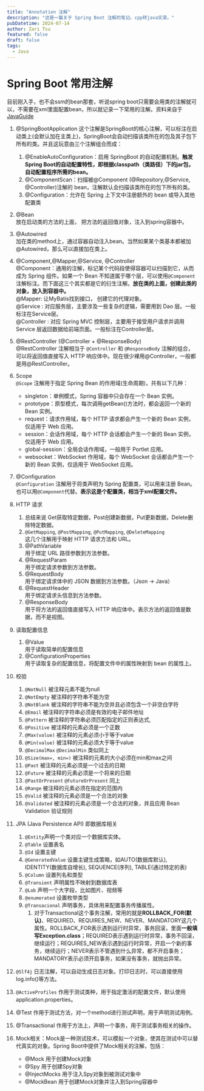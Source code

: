 ```yaml
---
title: "Annotation 注解"
description: "这是一篇关于 Spring Boot 注解的笔记。cpp转java实录。"
pubDatetime: 2024-07-14
author: Zari Tsu
featured: false
draft: false
tags:
  - Java
---
```


# Spring Boot 常用注解

目前刚入手，也不会ssm的bean那套，听说spring boot只需要会用类的注解就可以，不需要在xml里面配置bean，所以就记录一下常用的注解。资料来自于[JavaGuide](https://javaguide.cn/system-design/framework/spring/spring-common-annotations.html)

1. @SpringBootApplication
这个注解是SpringBoot的核心注解，可以标注在启动类上(会默认加在主类上)，SpringBoot会自动扫描该类所在的包及其子包下所有的类。并且这玩意由三个注解组合而成：
   1. @EnableAutoConfiguration：启用 SpringBoot 的自动配置机制。**触发Spring Boot的自动配置特性，即根据classpath（类路径）下的jar包，自动配置程序所需的bean。**
   2. @ComponentScan：扫描被@Component (@Repository,@Service,
   @Controller)注解的 bean，注解默认会扫描该类所在的包下所有的类。
   3. @Configuration：允许在 Spring 上下文中注册额外的 bean 或导入其他配置类

2. @Bean  
放在启动类的方法的上面， 把方法的返回值对象，注入到spring容器中。

3. @Autowired  
加在类的method上，通过容器自动注入bean。当然如果某个类基本都被加@Autowired，那么可以直接加在类上。

1. @Component,@Mapper,@Service, @Controller  
@Component：通用的注解，标记某个代码段使得容器可以扫描到它，从而成为 Spring 组件。如果一个 Bean 不知道属于哪个层，可以使用`@Component` 注解标注。而下面这三个其实都是它的衍生注解。**放在类的上面，创建此类的对象，放入到容器中。**  
@Mapper: 让MyBatis找到接口， 创建它的代理对象。   
@Service : 对应服务层，主要涉及一些复杂的逻辑，需要用到 Dao 层。一般标注在Service层。  
@Controller : 对应 Spring MVC 控制层，主要用于接受用户请求并调用 Service 层返回数据给前端页面。一般标注在Controller层。

1. @RestController (@Controller + @ResponseBody)  
@RestController 注解相当于 `@Controller` 和 `@ResponseBody` 注解的组合，可以将返回值直接写入 HTTP 响应体中。现在很少裸用@Controller，一般都是用@RestController。

1. Scope  
`@Scope` 注解用于指定 Spring Bean 的作用域(生命周期)，共有以下几种：
   * singleton：单例模式，Spring 容器中只会存在一个 Bean 实例。
   * prototype：原型模式，每次调用getBean()方法时，都会返回一个新的 Bean 实例。
   * request：请求作用域，每个 HTTP 请求都会产生一个新的 Bean 实例，仅适用于 Web 应用。
   * session：会话作用域，每个 HTTP 会话都会产生一个新的 Bean 实例，仅适用于 Web 应用。
   * global-session：全局会话作用域，一般用于 Portlet 应用。
   * websocket：WebSocket 作用域，每个 WebSocket 会话都会产生一个新的 Bean 实例，仅适用于 WebSocket 应用。

1. @Configuration  
`@Configuration` 注解用于将类声明为 Spring 配置类，可以用来注册 Bean。也可以用`@Component`代替。**表示这是个配置类，相当于xml配置文件。**

1. HTTP 请求
   1. 总结来说 Get获取特定数据，Post创建新数据，Put更新数据，Delete删除特定数据。
   2. `@GetMapping`, `@PostMapping`, `@PutMapping`, `@DeleteMapping`  
   这几个注解用于映射 HTTP 请求方法和 URL。
    3. @PathVariable  
   用于绑定 URL 路径参数到方法参数。
    4. @RequestParam  
   用于绑定请求参数到方法参数。
    5. @RequestBody  
   用于绑定请求体中的 JSON 数据到方法参数。（Json -> Java）
    6. @RequestHeader  
   用于绑定请求头信息到方法参数。
    7. @ResponseBody  
   用于将方法的返回值直接写入 HTTP 响应体中。表示方法的返回值是数据，而不是视图。

2. 读取配置信息
   1. @Value  
   用于读取简单的配置信息
   2.  @ConfigurationProperties  
   用于读取复杂的配置信息，将配置文件中的属性映射到 bean 的属性上。

3. 校验
   1.  `@NotNull` 被注释元素不能为null
   2.  `@NotEmpty` 被注释的字符串不能为空
   3.  `@NotBlank` 被注释的字符串不能为空并且必须包含一个非空白字符
   4.  `@Email` 被注释的字符串必须是有效的电子邮件地址
   5.  `@Pattern` 被注释的字符串必须匹配指定的正则表达式, 
   6.  `@Positive` 被注释的元素必须是一个正数
   7.  `@Max(value)` 被注释的元素必须小于等于value
   8.  `@Min(value)` 被注释的元素必须大于等于value
   9.  `@DecimalMax` `@DecimalMin` 类似同上
   10. `@Size(max=, min=)` 被注释的元素的大小必须在min和max之间
   11. `@Past` 被注释的元素必须是一个过去的日期
   12. `@Future` 被注释的元素必须是一个将来的日期
   13. `@PastOrPresent` `@FutureOrPresent` 同上
   14. `@Range` 被注释的元素必须在指定的范围内
   15. `@Valid` 被注释的元素必须是一个合法的对象
   16. `@Validated` 被注释的元素必须是一个合法的对象，并且应用 Bean Validation 验证规则

4.  JPA (Java Persistence API) 即数据库相关
    1.  `@Entity`声明一个类对应一个数据库实体。
    2.  `@Table` 设置表名
    3.  `@Id` 设置主键
    4.  `@GeneratedValue` 设置主键生成策略，如AUTO(数据库默认), IDENTITY(数据库自增长), SEQUENCE(序列), TABLE(通过特定的表)
    5.  `@Column` 设置列名和类型
    6.  `@Transient` 声明属性不映射到数据库表
    7.  `@Lob` 声明一个大字段，比如图片、视频等
    8.  `@enumerated` 设置枚举类型
    9.  `@Transacional` 声明事务，具体用来配置事务传播属性。
        1.  对于Transactional这个事务注解，常用的就是**ROLLBACK_FOR(默认)**、REQUIRED、REQUIRES_NEW、NEVER、MANDATORY这几个属性。ROLLBACK_FOR表示遇到运行时异常，事务回滚，里面**一般填写Exception.class**；REQUIRED表示遇到运行时异常，事务不回滚，继续运行；REQUIRES_NEW表示遇到运行时异常，开启一个新的事务，继续运行；NEVER表示不管遇到什么异常，都不开启事务；MANDATORY表示必须开启事务，如果没有事务，就抛出异常。

5.  `@Slf4j` 日志注解，可以自动生成日志对象。打印日志时，可以直接使用log.info()等方法。
6.  `@ActiveProfiles` 作用于测试类种，用于指定激活的配置文件，默认使用 application.properties。
7.  @Test 作用于测试方法，对一个method进行测试声明，用于声明测试用例。
8.  @Transactional 作用于方法上，声明一个事务，用于测试事务相关的操作。
9. Mock相关：Mock是一种测试技术，可以模拟一个对象，使其在测试中可以替代真实的对象。Spring Boot中提供了Mock相关的注解，包括：
   * @Mock 用于创建Mock对象
   * @Spy 用于创建Spy对象
   * @InjectMocks 用于注入Spy对象到被测试对象中
   * @MockBean 用于创建Mock对象并注入到Spring容器中